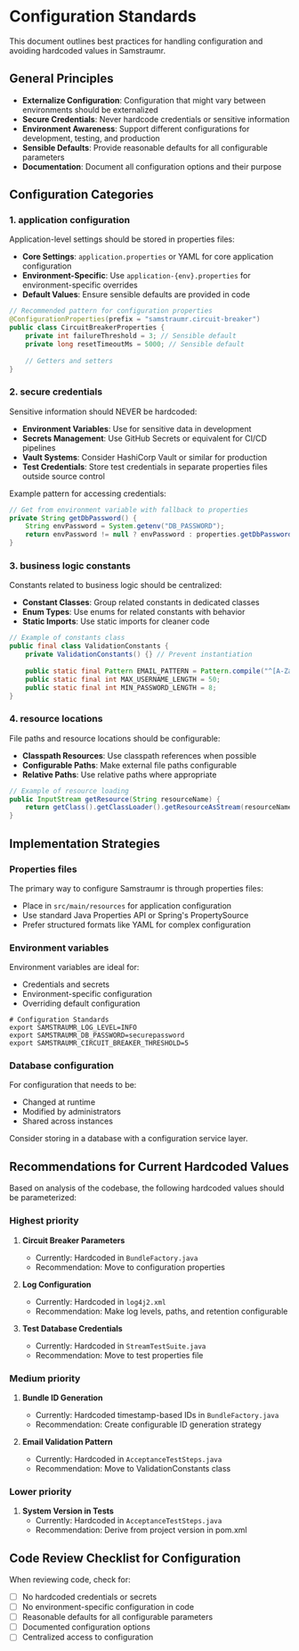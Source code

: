 # Configuration Standards

This document outlines best practices for handling configuration and avoiding hardcoded values in Samstraumr.

## General Principles

- **Externalize Configuration**: Configuration that might vary between environments should be externalized
- **Secure Credentials**: Never hardcode credentials or sensitive information
- **Environment Awareness**: Support different configurations for development, testing, and production
- **Sensible Defaults**: Provide reasonable defaults for all configurable parameters
- **Documentation**: Document all configuration options and their purpose

## Configuration Categories

### 1. application configuration

Application-level settings should be stored in properties files:

- **Core Settings**: `application.properties` or YAML for core application configuration
- **Environment-Specific**: Use `application-{env}.properties` for environment-specific overrides
- **Default Values**: Ensure sensible defaults are provided in code

```java
// Recommended pattern for configuration properties
@ConfigurationProperties(prefix = "samstraumr.circuit-breaker")
public class CircuitBreakerProperties {
    private int failureThreshold = 3; // Sensible default
    private long resetTimeoutMs = 5000; // Sensible default
    
    // Getters and setters
}
```

### 2. secure credentials

Sensitive information should NEVER be hardcoded:

- **Environment Variables**: Use for sensitive data in development
- **Secrets Management**: Use GitHub Secrets or equivalent for CI/CD pipelines
- **Vault Systems**: Consider HashiCorp Vault or similar for production
- **Test Credentials**: Store test credentials in separate properties files outside source control

Example pattern for accessing credentials:
```java
// Get from environment variable with fallback to properties
private String getDbPassword() {
    String envPassword = System.getenv("DB_PASSWORD");
    return envPassword != null ? envPassword : properties.getDbPassword();
}
```

### 3. business logic constants

Constants related to business logic should be centralized:

- **Constant Classes**: Group related constants in dedicated classes
- **Enum Types**: Use enums for related constants with behavior
- **Static Imports**: Use static imports for cleaner code

```java
// Example of constants class
public final class ValidationConstants {
    private ValidationConstants() {} // Prevent instantiation
    
    public static final Pattern EMAIL_PATTERN = Pattern.compile("^[A-Za-z0-9+_.-]+@(.+)$");
    public static final int MAX_USERNAME_LENGTH = 50;
    public static final int MIN_PASSWORD_LENGTH = 8;
}
```

### 4. resource locations

File paths and resource locations should be configurable:

- **Classpath Resources**: Use classpath references when possible
- **Configurable Paths**: Make external file paths configurable
- **Relative Paths**: Use relative paths where appropriate

```java
// Example of resource loading
public InputStream getResource(String resourceName) {
    return getClass().getClassLoader().getResourceAsStream(resourceName);
}
```

## Implementation Strategies

### Properties files

The primary way to configure Samstraumr is through properties files:

- Place in `src/main/resources` for application configuration
- Use standard Java Properties API or Spring's PropertySource
- Prefer structured formats like YAML for complex configuration

### Environment variables

Environment variables are ideal for:

- Credentials and secrets
- Environment-specific configuration
- Overriding default configuration

```
# Configuration Standards
export SAMSTRAUMR_LOG_LEVEL=INFO
export SAMSTRAUMR_DB_PASSWORD=securepassword
export SAMSTRAUMR_CIRCUIT_BREAKER_THRESHOLD=5
```

### Database configuration

For configuration that needs to be:
- Changed at runtime
- Modified by administrators
- Shared across instances

Consider storing in a database with a configuration service layer.

## Recommendations for Current Hardcoded Values

Based on analysis of the codebase, the following hardcoded values should be parameterized:

### Highest priority

1. **Circuit Breaker Parameters**
   - Currently: Hardcoded in `BundleFactory.java`
   - Recommendation: Move to configuration properties

2. **Log Configuration**
   - Currently: Hardcoded in `log4j2.xml`
   - Recommendation: Make log levels, paths, and retention configurable

3. **Test Database Credentials**
   - Currently: Hardcoded in `StreamTestSuite.java`
   - Recommendation: Move to test properties file

### Medium priority

1. **Bundle ID Generation**
   - Currently: Hardcoded timestamp-based IDs in `BundleFactory.java`
   - Recommendation: Create configurable ID generation strategy

2. **Email Validation Pattern**
   - Currently: Hardcoded in `AcceptanceTestSteps.java`
   - Recommendation: Move to ValidationConstants class

### Lower priority

1. **System Version in Tests**
   - Currently: Hardcoded in `AcceptanceTestSteps.java`
   - Recommendation: Derive from project version in pom.xml

## Code Review Checklist for Configuration

When reviewing code, check for:

- [ ] No hardcoded credentials or secrets
- [ ] No environment-specific configuration in code
- [ ] Reasonable defaults for all configurable parameters
- [ ] Documented configuration options
- [ ] Centralized access to configuration
